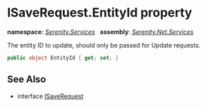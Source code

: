 # ISaveRequest.EntityId property
**namespace:** *[Serenity.Services](../../README.md#serenity.services-namespace)*   **assembly**: *[Serenity.Net.Services](../../README.md)*

The entity ID to update, should only be passed for Update requests.

```csharp
public object EntityId { get; set; }
```

## See Also

* interface [ISaveRequest](../ISaveRequest.md)